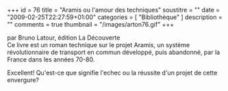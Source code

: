 +++
id = 76
title = "Aramis ou l'amour des techniques"
soustitre = ""
date = "2009-02-25T22:27:59+01:00"
categories = [ "Bibliothèque" ]
description = ""
comments = true
thumbnail = "/images/arton76.gif"
+++

<div class="chapo">par Bruno Latour, édition La Découverte</div>
Ce livre est un roman technique sur le projet Aramis, un système révolutionnaire de transport en commun développé, puis abandonné, par la France dans les années 70-80.

Excellent! Qu'est-ce que signifie l'echec ou la réussite d'un projet de cette envergure?